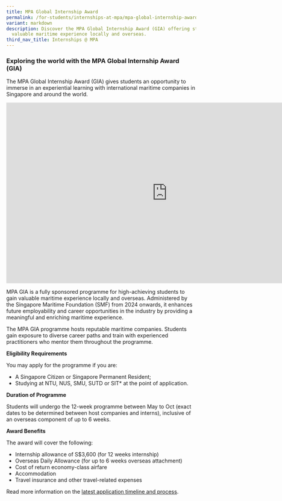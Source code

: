 ```yaml
---
title: MPA Global Internship Award
permalink: /for-students/internships-at-mpa/mpa-global-internship-award/
variant: markdown
description: Discover the MPA Global Internship Award (GIA) offering students
  valuable maritime experience locally and overseas.
third_nav_title: Internships @ MPA
---
```

### Exploring the world with the MPA Global Internship Award (GIA)

The MPA Global Internship Award (GIA) gives students an opportunity to immerse in an experiential learning with international maritime companies in Singapore and around the world.

<iframe allowfullscreen="" allow="accelerometer; autoplay; clipboard-write; encrypted-media; gyroscope; picture-in-picture; web-share" frameborder="0" title="YouTube video player" src="https://www.youtube.com/embed/RVzeNxuXHHU?si=XfosNM27KLNncI_w" height="480" width="854"></iframe>

MPA GIA is a fully sponsored programme for high-achieving students to gain valuable maritime experience locally and overseas. Administered by the Singapore Maritime Foundation (SMF) from 2024 onwards, it enhances future employability and career opportunities in the industry by providing a meaningful and enriching maritime experience.

The MPA GIA programme hosts reputable maritime companies. Students gain exposure to diverse career paths and train with experienced practitioners who mentor them throughout the programme.

**Eligibility Requirements**

You may apply for the programme if you are:

*   A Singapore Citizen or Singapore Permanent Resident;
*   Studying at NTU, NUS, SMU, SUTD or SIT* at the point of application.


**Duration of Programme**

Students will undergo the 12-week programme between May to Oct (exact dates to be determined between host companies and interns), inclusive of an overseas component of up to 6 weeks.

**Award Benefits**

The award will cover the following:

*   Internship allowance of S$3,600 (for 12 weeks internship)
*   Overseas Daily Allowance (for up to 6 weeks overseas attachment)&nbsp;
*   Cost of return economy-class airfare
*   Accommodation
*   Travel insurance and other travel-related expenses


Read more information on the [latest application timeline and process](https://www.mpa.gov.sg/events-careers/education-and-scholarships/maritime-attachments/mpa-global-internship-award).